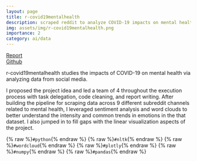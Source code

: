 ```yaml
---
layout: page
title: r-covid19mentalhealth
description: scraped reddit to analyze COVID-19 impacts on mental health.
img: assets/img/r-covid19mentalhealth.png
importance: 2
category: ai/data
---
```


<div class = "projheader">
    <div class="links"><a href="/assets/pdf/r-covid19mentalhealth.pdf" class="btn z-depth-0" role="button"> Report </a></div>
    <div class="links"><a href="https://github.com/helen-li/r-covid19mentalhealth" class="btn z-depth-0" role="button"> <i class="fab fa-github gh-icon"></i> Github</a></div>
</div>

r-covid19mentalhealth studies the impacts of COVID-19 on mental health via analyzing data from social media. 

I proposed the project idea and led a team of 4 throughout the execution process with task delegation, code cleaning, and report writing. 
After building the pipeline for scraping data across 9 different subreddit channels related to mental health, I leveraged sentiment analysis and word clouds to better understand the intensity and common trends in emotions in the that dataset. 
I also jumped in to fill gaps with the linear visualization aspects of the project. 

{% raw %}```#python```{% endraw %}
{% raw %}```#nltk```{% endraw %}
{% raw %}```#wordcloud```{% endraw %}
{% raw %}```#plotly```{% endraw %}
{% raw %}```#numpy```{% endraw %}
{% raw %}```#pandas```{% endraw %}